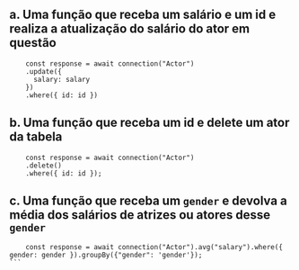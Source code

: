 ## a. Uma função que receba um salário e um id e realiza a atualização do salário do ator em questão
```
    const response = await connection("Actor")
    .update({
      salary: salary
    })
    .where({ id: id })

```

## b. Uma função que receba um id e delete um ator da tabela

```
    const response = await connection("Actor")
    .delete()
    .where({ id: id });

```

## c. Uma função que receba um `gender` e devolva a média dos salários de atrizes ou atores desse `gender`

````
    const response = await connection("Actor").avg("salary").where({ gender: gender }).groupBy({"gender": 'gender'});
```